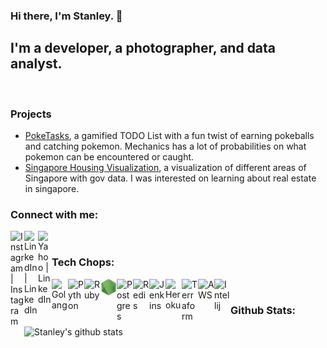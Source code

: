 ### Hi there, I'm Stanley. 👋

## I'm a developer, a photographer, and data analyst. 

<br/>

### Projects 
- [PokeTasks](https://poketasks.vercel.app/), a gamified TODO List with a fun twist of earning pokeballs and catching pokemon. Mechanics has a lot of probabilities on what pokemon can be encountered or caught. 
- [Singapore Housing Visualization](https://sg-housing.streamlit.app/), a visualization of different areas of Singapore with gov data. I was interested on learning about real estate in singapore. 

### Connect with me:

[<img align="left" alt="Instagram | Instagram" width="22px" src="https://user-images.githubusercontent.com/8445726/198712059-96e7e6dc-1523-454d-8142-b58a4aa096a7.svg" />][instagram]
[<img align="left" alt="LinkedIn | LinkedIn" width="22px" src="https://cdn.jsdelivr.net/npm/simple-icons@v3/icons/linkedin.svg" />][linkedin]
[<img align="left" alt="Yahoo | LinkedIn" width="22px" src="https://user-images.githubusercontent.com/8445726/89438436-67c2f280-d77b-11ea-9b3a-6f0b986bec37.png" />][yahoo]

<br/>

### Tech Chops:
<img align="left" alt="Golang" width="26px" src="https://user-images.githubusercontent.com/8445726/114212957-fe902080-9994-11eb-8cc1-d1fa97446fdd.png" />
<img align="left" alt="Python" width="26px" src="https://user-images.githubusercontent.com/8445726/89437693-7b218e00-d77a-11ea-8e55-6debb0c37647.png" />
<img align="left" alt="Ruby" width="26px" src="https://user-images.githubusercontent.com/8445726/89437625-647b3700-d77a-11ea-8846-4d5de5e29a2a.png" />
<img align="left" alt="Node.js" width="26px" src="https://raw.githubusercontent.com/github/explore/80688e429a7d4ef2fca1e82350fe8e3517d3494d/topics/nodejs/nodejs.png" />
<img align="left" alt="Postgres" width="26px" src="https://user-images.githubusercontent.com/8445726/89437796-9ab8b680-d77a-11ea-8616-f278dc55084d.png" />
<img align="left" alt="Redis" width="26px" src="https://user-images.githubusercontent.com/8445726/89436734-39dcae80-d779-11ea-91fb-a063f4c29178.png" />
<img align="left" alt="Jenkins" width="26px" src="https://user-images.githubusercontent.com/8445726/89437374-10705280-d77a-11ea-98fa-9f0827a7939b.png" />
<img align="left" alt="Heroku" width="26px" src="https://user-images.githubusercontent.com/8445726/89437131-bb344100-d779-11ea-8eb3-903203da7d2a.png" />
<img align="left" alt="Terraform" width="26px" src="https://user-images.githubusercontent.com/8445726/89437515-43b2e180-d77a-11ea-9c77-1d05faf712e8.png" />
<img align="left" alt="AWS" width="26px" src="https://user-images.githubusercontent.com/8445726/89437248-ea4ab280-d779-11ea-80a1-0addb85c60e4.png" />
<img align="left" alt="Intellij" width="26px" src="https://user-images.githubusercontent.com/8445726/89436378-bae77600-d778-11ea-9324-98039f05bff4.png" />

<br/>

### Github Stats: 
![Stanley's github stats](https://github-readme-stats.vercel.app/api/top-langs/?username=schanjr&theme=radical&hide=jupyter%20notebook)

<!-- ### 📷  Latest Photos -->
<!-- POST-PHOTO-LIST:START -->
<!-- POST-PHOTO-LIST:END -->


[grafana]: https://grafana-monitor.herokuapp.com/d/H7a-pFmRz/covid-19?orgId=1
[covid19]: https://covidtracking.com/
[projects]: https://opensource.com/article/20/3/volunteer-covid19
[linkedin]: https://www.linkedin.com/in/schanjr/
[yahoo]: mailto:revengecape@yahoo.com.hk
[instagram]: https://www.instagram.com/stanporium/

